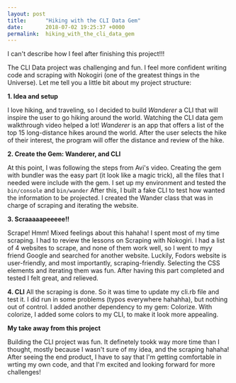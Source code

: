 ```yaml
---
layout: post
title:      "Hiking with the CLI Data Gem"
date:       2018-07-02 19:25:37 +0000
permalink:  hiking_with_the_cli_data_gem
---
```


I can't describe how I feel after finishing this project!!! 

The CLI Data project was challenging and fun. I feel more confident writing code and scraping with Nokogiri (one of the greatest things in the Universe). Let me tell you a little bit about my project structure:

**1. Idea and setup**
        
I love hiking, and traveling, so I decided to build *Wanderer* a CLI that will inspire the user to go hiking around  the world. Watching the CLI data gem walkthrough video helped a lot! *Wanderer* is an app that offers a list of the top 15 long-distance hikes around the world. After the user selects the hike of their interest, the program will offer the distance and review of the hike. 
	
**2. Create the Gem: Wanderer, and CLI**

At this point, I was following the steps from Avi's video.  Creating the gem with bundler was the easy part (it look like a magic trick), all the files that I needed were include with the gem. I set up my environment and tested the `bin/console` and `bin/wander` After this, I built a fake CLI to test how wanted the information to be projected. I created the Wander class that was in charge of scraping and iterating the website.

**3. Scraaaaapeeeee!!**

Scrape! Hmm! Mixed feelings about this hahaha! I spent most of my time scraping. I had to review the lessons on Scraping with Nokogiri. I had a list of 4 websites to scrape, and none of them work well, so I went to myy friend Google and searched for another website. Luckily, Fodors website is user-friendly, and most importantly, scraping-friendly. Selecting the CSS elements and iterating them was fun. After having this part completed and tested I felt great, and relieved.

**4. CLI**
All the scraping is done. So it was time to update my cli.rb file and test it. I did run in some problems (typos everywhere hahahha), but nothing out of control. I added another dependency to my gem: Colorize. With colorize, I added some colors to my CLI, to make it look more appealing. 

**My take away from this project**

Building the CLI project was fun. It definetely tookk way more time than I thought, mostly because I wasn't sure of my idea, and the scraping hahaha! After seeing the end product, I have to say that I'm getting comfortable in wrting my own code, and that I'm excited and looking forward for more challenges!


